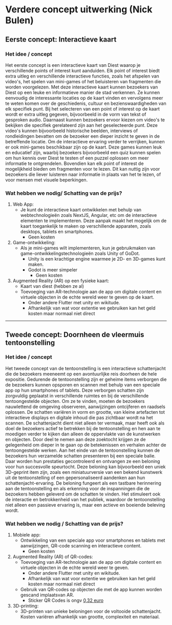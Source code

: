 # Verdere concept uitwerking (Nick Bulen)

## **Eerste concept: Interactieve kaart**
### Het idee / concept
Het eerste concept is een interactieve kaart van Diest waarop je verschillende points of interest kunt aanduiden. Elk point of interest biedt extra uitleg en verschillende interactieve functies, zoals het afspelen van video's, het spelen van mini-games of het beluisteren van fragmenten die worden voorgelezen. Met deze interactieve kaart kunnen bezoekers van Diest op een leuke en informatieve manier de stad verkennen. Ze kunnen eenvoudig de interessante locaties op de kaart vinden en vervolgens meer te weten komen over de geschiedenis, cultuur en bezienswaardigheden van elk specifiek punt. Bij het selecteren van een point of interest op de kaart wordt er extra uitleg gegeven, bijvoorbeeld in de vorm van tekst of gesproken audio. Daarnaast kunnen bezoekers ervoor kiezen om video's te bekijken die specifiek gerelateerd zijn aan het geselecteerde punt. Deze video's kunnen bijvoorbeeld historische beelden, interviews of rondleidingen bevatten om de bezoeker een dieper inzicht te geven in de betreffende locatie. Om de interactieve ervaring verder te verrijken, kunnen er ook mini-games beschikbaar zijn op de kaart. Deze games kunnen leuk en educatief zijn, waarbij bezoekers bijvoorbeeld een quiz kunnen spelen om hun kennis over Diest te testen of een puzzel oplossen om meer informatie te ontgrendelen. Bovendien kan elk point of interest de mogelijkheid bieden om fragmenten voor te lezen. Dit kan nuttig zijn voor bezoekers die liever luisteren naar informatie in plaats van het te lezen, of voor mensen met visuele beperkingen.


### Wat hebben we nodig/ Schatting van de prijs? 
1. Web App: 
   * Je kunt de interactieve kaart ontwikkelen met behulp van webtechnologieën zoals NextJS, Angular, etc om de interactieve elementen te implementeren. Deze aanpak maakt het mogelijk om de kaart toegankelijk te maken op verschillende apparaten, zoals desktops, tablets en smartphones.
      * Geen kosten
2. Game-ontwikkeling: 
   * Als je mini-games wilt implementeren, kun je gebruikmaken van game-ontwikkelingstechnologieën zoals Unity of GoDot.
      * Unity is een krachtige engine waarmee je 2D- en 3D-games kunt maken.
      * Godot is meer simpeler
         * Geen kosten
3. Augmented Reality (AR) op een fysieke kaart:
   * Kaart van diest (hebben ze al)
   * Toevoeging van AR-technologie aan de app om digitale content en virtuele objecten in de echte wereld weer te geven op de kaart.
      * Onder andere Flutter met unity en wikitude.
      * Afhankelijk van wat voor extentie we gebruiken kan het geld kosten maar normaal niet direct


---

## **Tweede concept: Doornheen de vleermuis tentoonstelling**
### Het idee / concept
Het tweede concept van de tentoonstelling is een interactieve schattenjacht die de bezoekers meeneemt op een avontuurlijke reis doorheen de hele expositie. Gedurende de tentoonstelling zijn er geheime items verborgen die de bezoekers kunnen opsporen en scannen met behulp van een speciale app op hun smartphones of tablets.
Deze verborgen schatten zijn zorgvuldig geplaatst in verschillende ruimtes en bij de verschillende tentoongestelde objecten. Om ze te vinden, moeten de bezoekers nauwlettend de omgeving observeren, aanwijzingen ontcijferen en raadsels oplossen. De schatten variëren in vorm en grootte, van kleine artefacten tot interactieve displays en digitale inhoud die pas zichtbaar wordt na het scannen.
De schattenjacht dient niet alleen ter vermaak, maar heeft ook als doel de bezoekers actief te betrekken bij de tentoonstelling en hen aan te moedigen verder te kijken dan alleen de oppervlakte van de kunstwerken en objecten. Door deel te nemen aan deze zoektocht krijgen ze de gelegenheid om dieper in te gaan op de betekenissen en verhalen achter de tentoongestelde werken.
Aan het einde van de tentoonstelling kunnen de bezoekers hun verzamelde schatten presenteren bij een speciale balie. Daar worden hun prestaties gecontroleerd en ontvangen ze een beloning voor hun succesvolle speurtocht. Deze beloning kan bijvoorbeeld een uniek 3D-geprint item zijn, zoals een miniatuurversie van een bekend kunstwerk uit de tentoonstelling of een gepersonaliseerd aandenken aan hun schattenjacht-ervaring.
De beloning fungeert als een tastbare herinnering aan de tentoonstelling en als erkenning voor de inspanningen die de bezoekers hebben geleverd om de schatten te vinden. Het stimuleert ook de interactie en betrokkenheid van het publiek, waardoor de tentoonstelling niet alleen een passieve ervaring is, maar een actieve en boeiende beleving wordt.

### Wat hebben we nodig / Schatting van de prijs? 


1. Mobiele app: 
   * Ontwikkeling van een speciale app voor smartphones en tablets met aanwijzingen, QR-code scanning en interactieve content.
      * Geen kosten
2. Augmented Reality (AR) of QR-codes:
   * Toevoeging van AR-technologie aan de app om digitale content en virtuele objecten in de echte wereld weer te geven.
      * Onder andere Flutter met unity en wikitude.
      * Afhankelijk van wat voor extentie we gebruiken kan het geld kosten maar normaal niet direct
   * Gebruik van QR-codes op objecten die met de app kunnen worden gescand implaatsvan AR.
      * Sticker QR Codes is ongv [0,32 euro](https://123sticker.nl/producten/qr-sticker/) 
3. 3D-printing: 
   * 3D-printen van unieke beloningen voor de voltooide schattenjacht. Kosten variëren afhankelijk van grootte, complexiteit en materiaal. 

